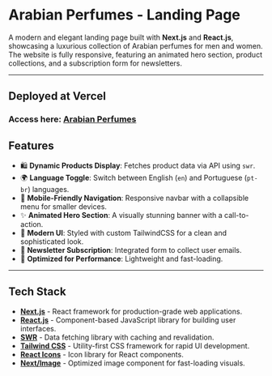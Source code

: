 # Arabian Perfumes - Landing Page

A modern and elegant landing page built with **Next.js** and **React.js**, showcasing a luxurious collection of Arabian perfumes for men and women. The website is fully responsive, featuring an animated hero section, product collections, and a subscription form for newsletters.

---

## Deployed at Vercel

### Access here: [Arabian Perfumes](https://arabian-perfumes.vercel.app/)

## Features

- 🛍 **Dynamic Products Display**: Fetches product data via API using `swr`.
- 🌍 **Language Toggle**: Switch between English (`en`) and Portuguese (`pt-br`) languages.
- 📱 **Mobile-Friendly Navigation**: Responsive navbar with a collapsible menu for smaller devices.
- ✨ **Animated Hero Section**: A visually stunning banner with a call-to-action.
- 🎨 **Modern UI**: Styled with custom TailwindCSS for a clean and sophisticated look.
- 📧 **Newsletter Subscription**: Integrated form to collect user emails.
- 🚀 **Optimized for Performance**: Lightweight and fast-loading.

---

## Tech Stack

- [**Next.js**](https://nextjs.org/) - React framework for production-grade web applications.
- [**React.js**](https://react.dev/) - Component-based JavaScript library for building user interfaces.
- [**SWR**](https://swr.vercel.app/) - Data fetching library with caching and revalidation.
- [**Tailwind CSS**](https://tailwindcss.com/) - Utility-first CSS framework for rapid UI development.
- [**React Icons**](https://react-icons.github.io/react-icons/) - Icon library for React components.
- [**Next/Image**](https://nextjs.org/docs/api-reference/next/image) - Optimized image component for fast-loading visuals.
